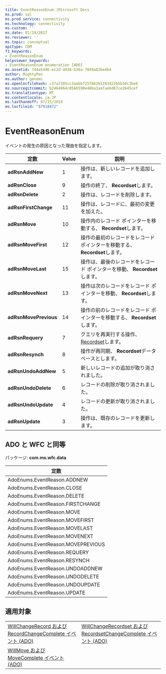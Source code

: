 ```yaml
---
title: EventReasonEnum |Microsoft Docs
ms.prod: sql
ms.prod_service: connectivity
ms.technology: connectivity
ms.custom: ''
ms.date: 01/19/2017
ms.reviewer: ''
ms.topic: conceptual
apitype: COM
f1_keywords:
- EventReasonEnum
helpviewer_keywords:
- EventReasonEnum enumeration [ADO]
ms.assetid: 7d4a5496-ec2d-4936-b36a-7049a82be4b4
author: MightyPen
ms.author: genemi
ms.openlocfilehash: c37a7385cc3aabb725f86261203d22b5b10c3be6
ms.sourcegitcommit: b2464064c0566590e486a3aafae6d67ce2645cef
ms.translationtype: MT
ms.contentlocale: ja-JP
ms.lasthandoff: 07/15/2019
ms.locfileid: "67918872"
---
```

# <a name="eventreasonenum"></a>EventReasonEnum
イベントの発生の原因となった理由を指定します。  
  
|定数|Value|説明|  
|--------------|-----------|-----------------|  
|**adRsnAddNew**|1|操作は、新しいレコードを追加します。|  
|**adRsnClose**|9|操作の終了、 **Recordset**します。|  
|**adRsnDelete**|2|操作は、レコードを削除します。|  
|**adRsnFirstChange**|11|操作は、レコードに、最初の変更を加えた。|  
|**adRsnMove**|10|操作内のレコード ポインターを移動する、 **Recordset**します。|  
|**adRsnMoveFirst**|12|操作の最初のレコードをレコード ポインターを移動する、 **Recordset**します。|  
|**adRsnMoveLast**|15|操作は、最後のレコードをレコード ポインターを移動、 **Recordset**します。|  
|**adRsnMoveNext**|13|操作は次のレコードをレコード ポインターを移動、 **Recordset**します。|  
|**adRsnMovePrevious**|14|操作の前のレコードをレコード ポインターを移動する、 **Recordset**します。|  
|**adRsnRequery**|7|クエリを再実行する操作、 [Recordset](../../../ado/reference/ado-api/recordset-object-ado.md)します。|  
|**adRsnResynch**|8|操作が再同期、 **Recordset**データベースとします。|  
|**adRsnUndoAddNew**|5|新しいレコードの追加が取り消されました。|  
|**adRsnUndoDelete**|6|レコードの削除が取り消されました。|  
|**adRsnUndoUpdate**|4|レコードの更新が取り消されました。|  
|**adRsnUpdate**|3|操作は、既存のレコードを更新します。|  
  
## <a name="adowfc-equivalent"></a>ADO と WFC と同等  
 パッケージ: **com.ms.wfc.data**  
  
|定数|  
|--------------|  
|AdoEnums.EventReason.ADDNEW|  
|AdoEnums.EventReason.CLOSE|  
|AdoEnums.EventReason.DELETE|  
|AdoEnums.EventReason.FIRSTCHANGE|  
|AdoEnums.EventReason.MOVE|  
|AdoEnums.EventReason.MOVEFIRST|  
|AdoEnums.EventReason.MOVELAST|  
|AdoEnums.EventReason.MOVENEXT|  
|AdoEnums.EventReason.MOVEPREVIOUS|  
|AdoEnums.EventReason.REQUERY|  
|AdoEnums.EventReason.RESYNCH|  
|AdoEnums.EventReason.UNDOADDNEW|  
|AdoEnums.EventReason.UNDODELETE|  
|AdoEnums.EventReason.UNDOUPDATE|  
|AdoEnums.EventReason.UPDATE|  
  
## <a name="applies-to"></a>適用対象  
  
|||  
|-|-|  
|[WillChangeRecord および RecordChangeComplete イベント (ADO)](../../../ado/reference/ado-api/willchangerecord-and-recordchangecomplete-events-ado.md)|[WillChangeRecordset および RecordsetChangeComplete イベント (ADO)](../../../ado/reference/ado-api/willchangerecordset-and-recordsetchangecomplete-events-ado.md)|  
|[WillMove および MoveComplete イベント (ADO)](../../../ado/reference/ado-api/willmove-and-movecomplete-events-ado.md)||
